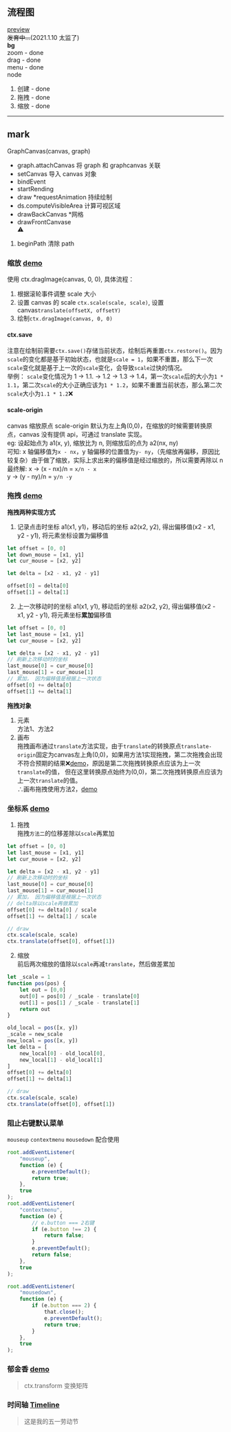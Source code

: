 ## 流程图

[preview](https://graph.lin2006yuo.vercel.app/)  
~~发育中...~~(2021.1.10 太监了)  
**bg**  
zoom - done  
drag - done  
menu - done  
node  
1. 创建 - done
2. 拖拽 - done
3. 缩放 - done

---

## mark

GraphCanvas(canvas, graph)

- graph.attachCanvas 将 graph 和 graphcanvas 关联
- setCanvas 导入 canvas 对象
- bindEvent
- startRending
- draw \*requestAnimation 持续绘制
- ds.computeVisibleArea 计算可视区域
- drawBackCanvas \*网格
- drawFrontCanvase  
  ⚠

1. beginPath 清除 path

### 缩放 [demo](https://graph-three.vercel.app/test/scale/index.html)

使用 ctx.dragImage(canvas, 0, 0), 具体流程：

1. 根据滚轮事件调整 scale 大小
2. 设置 canvas 的 scale `ctx.scale(scale, scale)`, 设置 canvas`translate(offsetX, offsetY)`
3. 绘制`ctx.dragImage(canvas, 0, 0)`

#### **ctx.save**

注意在绘制前需要`ctx.save()`存储当前状态，绘制后再重置`ctx.restore()`。因为`scale`的变化都是基于初始状态，也就是`scale = 1`，如果不重置，那么下一次`scale`变化就是基于上一次的`scale`变化，会导致`scale`过快的情况。  
举例： `scale`变化情况为 1 -> 1.1. -> 1.2 -> 1.3 -> 1.4，第一次`scale`后的大小为`1 * 1.1`，第二次`scale`的大小正确应该为`1 * 1.2`，如果不重置当前状态，那么第二次`scale`大小为`1.1 * 1.2`❌

#### **scale-origin**

canvas 缩放原点 scale-origin 默认为左上角(0,0)，在缩放的时候需要转换原点，canvas 没有提供 api，可通过 translate 实现。  
eg: 设起始点为 a1(x, y), 缩放比为 n, 则缩放后的点为 a2(nx, ny)  
可知: x 轴偏移值为`x - nx`，y 轴偏移的位置值为`y- ny`，（先缩放再偏移，原因比较复杂）由于做了缩放，实际上求出来的偏移值是经过缩放的，所以需要再除以 n  
最终解: x -> (x - nx)/n = `x/n - x`  
 y -> (y - ny)/n = `y/n -y`

### 拖拽 [demo](https://graph-three.vercel.app/test/drag/index.html)

**拖拽两种实现方式**

1. 记录点击时坐标 a1(x1, y1)，移动后的坐标 a2(x2, y2), 得出偏移值(x2 - x1, y2 - y1), 将元素坐标设置为偏移值

```javascript
let offset = [0, 0]
let down_mouse = [x1, y1]
let cur_mouse = [x2, y2]

let delta = [x2 - x1, y2 - y1]

offset[0] = delta[0]
offset[1] = delta[1]
```

2. 上一次移动时的坐标 a1(x1, y1), 移动后的坐标 a2(x2, y2), 得出偏移值(x2 - x1, y2 - y1), 将元素坐标**累加**偏移值

```javascript
let offset = [0, 0]
let last_mouse = [x1, y1]
let cur_mouse = [x2, y2]

let delta = [x2 - x1, y2 - y1]
// 刷新上次移动时的坐标
last_mouse[0] = cur_mouse[0]
last_mouse[1] = cur_mouse[1]
// 累加， 因为偏移值是根据上一次状态
offset[0] += delta[0]
offset[1] += delta[1]
```
**拖拽对象**  
1. 元素  
方法1、方法2
2. 画布  
拖拽画布通过`translate`方法实现，由于`translate`的转换原点`translate-origin`固定为canvas左上角(0,0)，如果用方法1实现拖拽，第二次拖拽会出现不符合预期的结果❌[demo](https://graph-three.vercel.app/test/drag/error.html)，原因是第二次拖拽转换原点应该为上一次`translate`的值， 但在这里转换原点始终为(0,0)，第二次拖拽转换原点应该为上一次`translate`的值。  
∴画布拖拽使用方法2，[demo](https://graph-three.vercel.app/test/drag/index.html)  

### 坐标系 [demo](https://graph-three.vercel.app/test/coord/index.html)

1. 拖拽  
拖拽`方法二`的位移差除以`scale`再累加
```javascript
let offset = [0, 0]
let last_mouse = [x1, y1]
let cur_mouse = [x2, y2]

let delta = [x2 - x1, y2 - y1]
// 刷新上次移动时的坐标
last_mouse[0] = cur_mouse[0]
last_mouse[1] = cur_mouse[1]
// 累加， 因为偏移值是根据上一次状态
// delta除以scale再做累加
offset[0] += delta[0] / scale
offset[1] += delta[1] / scale

// draw
ctx.scale(scale, scale)
ctx.translate(offset[0], offset[1])
```
2. 缩放  
前后两次缩放的值除以`scale`再减`translate`，然后做差累加
```javascript
let _scale = 1
function pos(pos) {
    let out = [0,0]
    out[0] = pos[0] / _scale - translate[0]
    out[1] = pos[1] / _scale - translate[1]
    return out
}

old_local = pos([x, y])
_scale = new_scale
new_local = pos([x, y])
let delta = [
    new_local[0] - old_local[0], 
    new_local[1] - old_local[1]
]
offset[0] += delta[0]
offset[1] += delta[1]

// draw
ctx.scale(scale, scale)
ctx.translate(offset[0], offset[1])
```

### 阻止右键默认菜单
`mouseup` `contextmenu` `mousedown` 配合使用
``` javascript
root.addEventListener(
    "mouseup",
    function (e) {
        e.preventDefault();
        return true;
    },
    true
);
root.addEventListener(
    "contextmenu",
    function (e) {
        // e.button === 2右键
        if (e.button !== 2) {
            return false;
        }
        e.preventDefault();
        return false;
    },
    true
);

root.addEventListener(
    "mousedown",
    function (e) {
        if (e.button === 2) {
            that.close();
            e.preventDefault();
            return true;
        }
    },
    true
);
```

### 郁金香 [demo](https://graph-three.vercel.app/test/tulipa/index.html)
> ctx.transform 变换矩阵

### 时间轴 [Timeline](https://graph-three.vercel.app/test/timeline/index2.html)
> 这是我的五一劳动节
